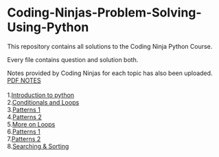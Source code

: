 <h1>Coding-Ninjas-Problem-Solving-Using-Python</h1>

This repository contains all solutions to the Coding Ninja Python Course.

Every file contains question and solution both.

Notes provided by Coding Ninjas for each topic has also been uploaded.
[PDF NOTES](https://github.com/abhinav69217/Problem-solving-using-Python-Programming/tree/main/Notes)<br>
<br>
1.[Introduction to python](https://github.com/abhinav69217/Problem-solving-using-Python-Programming/tree/main/Introduction%20to%20Python)<br>
2.[Conditionals and Loops](https://github.com/abhinav69217/Problem-solving-using-Python-Programming/tree/main/Conditionals%20And%20Loops)<br>
3.[Patterns 1](https://github.com/abhinav69217/Problem-solving-using-Python-Programming/tree/main/Patterns1)<br>
4.[Patterns 2](https://github.com/abhinav69217/Problem-solving-using-Python-Programming/tree/main/Patterns2)<br>
5.[More on Loops](https://github.com/abhinav69217/Problem-solving-using-Python-Programming-CodingNinjas/tree/main/More%20on%20Loops)<br>
6.[Patterns 1](https://github.com/abhinav69217/Problem-solving-using-Python-Programming-CodingNinjas/tree/main/Patterns1)<br>
7.[Patterns 2](https://github.com/abhinav69217/Problem-solving-using-Python-Programming-CodingNinjas/tree/main/Patterns2)<br>
8.[Searching & Sorting](https://github.com/abhinav69217/Problem-solving-using-Python-Programming-CodingNinjas/tree/main/Searching%20%26%20Sorting)<br>
